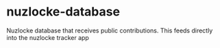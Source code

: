 # nuzlocke-database
Nuzlocke database that receives public contributions. This feeds directly into the nuzlocke tracker app
